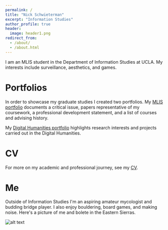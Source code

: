 ```yaml
---
permalink: /
title: "Nick Schwieterman"
excerpt: "Information Studies"
author_profile: true
header:
  image: header1.png
redirect_from: 
  - /about/
  - /about.html
---
```


I am an MLIS student in the Department of Information Studies at UCLA. My interests include surveillance, aesthetics, and games. 

Portfolios
======
In order to showcase my graduate studies I created two portfolios. My [MLIS portfolio](/mlis-portfolio) documents a critical issue, papers representative of my coursework, a professional development statement, and a list of courses and advising history.

My [Digital Humanities portfolio](/dh-portfolio) highlights research interests and projects carried out in the Digital Humanities.

CV
======
For more on my academic and professional journey, see my [CV](/cv).

Me
======
Outside of Information Studies I'm an aspiring amateur mycologist and budding bridge player. I also enjoy bouldering, board games, and making noise. Here's a picture of me and bolete in the Eastern Sierras.

![alt text](/images/bolete.png "Me with a bolete in the Eastern Sierras")
